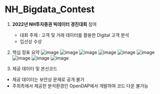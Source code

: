 # NH_Bigdata_Contest
1. **2022년 NH투자증권 빅데이터 경진대회** 참여 
    - 대회 주제 : 고객 및 거래 데이터를 활용한 Digital 고객 분석
    - 입선상 수상

2. 핵심 장표 요약
![image](https://user-images.githubusercontent.com/79136542/210935341-70d2a29e-745c-4db4-b769-11cdc4a6b3dc.png)
![image](https://user-images.githubusercontent.com/79136542/210935365-ca054bfb-017e-478d-aabf-1534a7fb8342.png)
![image](https://user-images.githubusercontent.com/79136542/210935373-2baff030-c16e-4e20-b88c-b8ca778516af.png)
![image](https://user-images.githubusercontent.com/79136542/210935386-73f0166b-f317-4e19-a916-c950dbf0d4f0.png)
![image](https://user-images.githubusercontent.com/79136542/210935393-fe676473-027b-4aff-97c2-8146b8836365.png)
![image](https://user-images.githubusercontent.com/79136542/210935408-73bf706a-3749-466f-b80b-00ab03190a7f.png)
![image](https://user-images.githubusercontent.com/79136542/210935423-919130c4-6457-47bc-ae89-6169071f59ba.png)
![image](https://user-images.githubusercontent.com/79136542/210935440-bcd82c8d-9acd-438b-806b-4fe4595670cc.png)
![image](https://user-images.githubusercontent.com/79136542/210935457-63ec48d1-2995-4e88-b772-28c30b858cca.png)

3. 제공 데이터 및 본선코드

  - 제공 데이터는 보안상 문제로 공개 불가
  - 주최측에서 제공한 분석환경인 OpenDAP에서 개발하여 코드 다운 불가능
